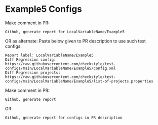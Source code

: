 # Example5 Configs
Make comment in PR:
```
Github, generate report for LocalVariableName/Example5
```
OR as alternate:
Paste below given to PR description to use such test configs:
```
Report label: LocalVariableName/Example5
Diff Regression config: https://raw.githubusercontent.com/checkstyle/test-configs/main/LocalVariableName/Example5/config.xml
Diff Regression projects: https://raw.githubusercontent.com/checkstyle/test-configs/main/LocalVariableName/Example5/list-of-projects.properties
```
Make comment in PR:
```
Github, generate report
```
OR
```
Github, generate report for configs in PR description
```
